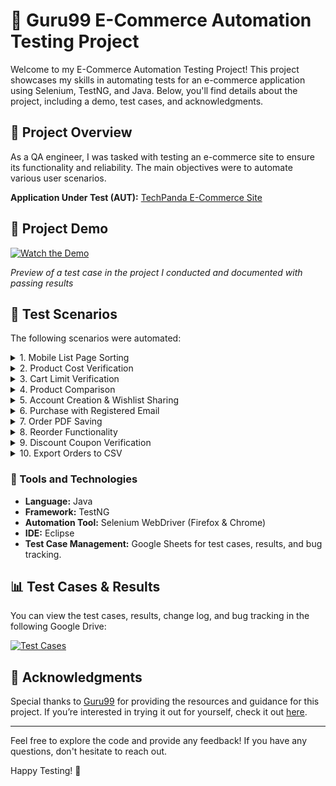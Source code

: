 # 🛒 Guru99 E-Commerce Automation Testing Project

Welcome to my E-Commerce Automation Testing Project! This project showcases my skills in automating tests for an e-commerce application using Selenium, TestNG, and Java. Below, you'll find details about the project, including a demo, test cases, and acknowledgments. 

## 🚀 Project Overview

As a QA engineer, I was tasked with testing an e-commerce site to ensure its functionality and reliability. The main objectives were to automate various user scenarios.

**Application Under Test (AUT):** [TechPanda E-Commerce Site](http://live.techpanda.org/index.php/)

## 🎥 Project Demo

[![Watch the Demo](https://img.youtube.com/vi/your_demo_video_id/0.jpg)](https://www.youtube.com/watch?v=your_demo_video_id)

*Preview of a test case in the project I conducted and documented with passing results*

## 📜 Test Scenarios

The following scenarios were automated:

<details>
<summary>1. Mobile List Page Sorting</summary>
Verify that the items on the Mobile List page can be sorted by 'Name'.
</details>

<details>
<summary>2. Product Cost Verification</summary>
Verify that the cost of the product on the list page and details page are equal.
</details>

<details>
<summary>3. Cart Limit Verification</summary>
Ensure that you cannot add more products to the cart than are available in the store.
</details>

<details>
<summary>4. Product Comparison</summary>
Verify that you are able to compare two products.
</details>

<details>
<summary>5. Account Creation & Wishlist Sharing</summary>
Confirm that a user can create an account and share a wishlist via email.
</details>

<details>
<summary>6. Purchase with Registered Email</summary>
Verify that a user can purchase a product using a registered email.
</details>

<details>
<summary>7. Order PDF Saving</summary>
Ensure that a user can save previously placed orders as a PDF file.
</details>

<details>
<summary>8. Reorder Functionality</summary>
Verify that a user can change or reorder previously added products.
</details>

<details>
<summary>9. Discount Coupon Verification</summary>
Check that discount coupons work correctly.
</details>

<details>
<summary>10. Export Orders to CSV</summary>
This test scenario is for the backend website of the AUT. Verify that all orders can be exported to a CSV file and displayed in the console, and that the file can be sent as an email attachment.
</details>

### 🧪 Tools and Technologies
- **Language:** Java
- **Framework:** TestNG
- **Automation Tool:** Selenium WebDriver (Firefox & Chrome)
- **IDE:** Eclipse
- **Test Case Management:** Google Sheets for test cases, results, and bug tracking.

## 📊 Test Cases & Results

You can view the test cases, results, change log, and bug tracking in the following Google Drive:  

[![Test Cases](https://img.shields.io/badge/Google-Drive-grey?style=for-the-badge&logo=googledrive&color=%234285F4)](https://drive.google.com/drive/folders/1tWxoBW8FC_Zw0Ox32Rh4Xq7U6OxL6u20?usp=drive_link)

## 🙏 Acknowledgments

Special thanks to [Guru99](https://www.guru99.com/) for providing the resources and guidance for this project. If you’re interested in trying it out for yourself, check it out [here](https://www.guru99.com/live-ecommerce-project.html).

---

Feel free to explore the code and provide any feedback! If you have any questions, don't hesitate to reach out.

Happy Testing! 🚀
